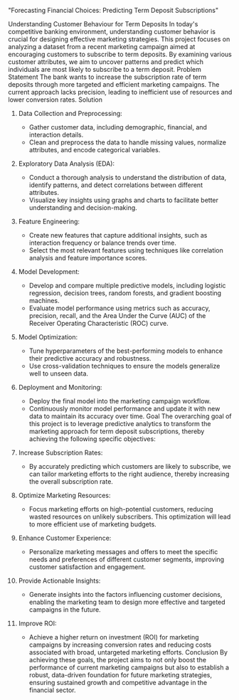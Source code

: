 "Forecasting Financial Choices: Predicting Term Deposit Subscriptions"

Understanding Customer Behaviour for Term Deposits
In today's competitive banking environment, understanding customer behavior is crucial for designing effective marketing strategies. This project focuses on analyzing a dataset from a recent marketing campaign aimed at encouraging customers to subscribe to term deposits. By examining various customer attributes, we aim to uncover patterns and predict which individuals are most likely to subscribe to a term deposit.
Problem Statement
The bank wants to increase the subscription rate of term deposits through more targeted and efficient marketing campaigns. The current approach lacks precision, leading to inefficient use of resources and lower conversion rates.
 Solution

1. Data Collection and Preprocessing:
   - Gather customer data, including demographic, financial, and interaction details.
   - Clean and preprocess the data to handle missing values, normalize attributes, and encode categorical variables.

2. Exploratory Data Analysis (EDA):
   - Conduct a thorough analysis to understand the distribution of data, identify patterns, and detect correlations between different attributes.
   - Visualize key insights using graphs and charts to facilitate better understanding and decision-making.
3. Feature Engineering:
   - Create new features that capture additional insights, such as interaction frequency or balance trends over time.
   - Select the most relevant features using techniques like correlation analysis and feature importance scores.
4. Model Development:
   - Develop and compare multiple predictive models, including logistic regression, decision trees, random forests, and gradient boosting machines.
   - Evaluate model performance using metrics such as accuracy, precision, recall, and the Area Under the Curve (AUC) of the Receiver Operating Characteristic (ROC) curve.
5. Model Optimization:
   - Tune hyperparameters of the best-performing models to enhance their predictive accuracy and robustness.
   - Use cross-validation techniques to ensure the models generalize well to unseen data.
6. Deployment and Monitoring:
   - Deploy the final model into the marketing campaign workflow.
   - Continuously monitor model performance and update it with new data to maintain its accuracy over time.
Goal
The overarching goal of this project is to leverage predictive analytics to transform the marketing approach for term deposit subscriptions, thereby achieving the following specific objectives:
1. Increase Subscription Rates:
   - By accurately predicting which customers are likely to subscribe, we can tailor marketing efforts to the right audience, thereby increasing the overall subscription rate.
2. Optimize Marketing Resources:
   - Focus marketing efforts on high-potential customers, reducing wasted resources on unlikely subscribers. This optimization will lead to more efficient use of marketing budgets.
3. Enhance Customer Experience:
   - Personalize marketing messages and offers to meet the specific needs and preferences of different customer segments, improving customer satisfaction and engagement.
4. Provide Actionable Insights:
   - Generate insights into the factors influencing customer decisions, enabling the marketing team to design more effective and targeted campaigns in the future.
5. Improve ROI:
   - Achieve a higher return on investment (ROI) for marketing campaigns by increasing conversion rates and reducing costs associated with broad, untargeted marketing efforts.
Conclusion
By achieving these goals, the project aims to not only boost the performance of current marketing campaigns but also to establish a robust, data-driven foundation for future marketing strategies, ensuring sustained growth and competitive advantage in the financial sector.

